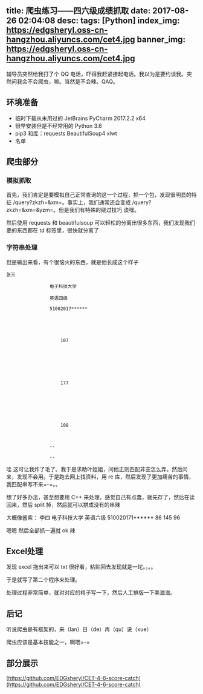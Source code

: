 title: 爬虫练习——四六级成绩抓取
date: 2017-08-26 02:04:08
desc: 
tags: [Python] 
index_img: https://edgsheryl.oss-cn-hangzhou.aliyuncs.com/cet4.jpg
banner_img: https://edgsheryl.oss-cn-hangzhou.aliyuncs.com/cet4.jpg
---

辅导员突然给我打了个 QQ 电话，吓得我赶紧接起电话。我以为是要约谈我。突然问我会不会爬虫，嘛。当然是不会辣。QAQ。

<!-- more -->

## 环境准备

- 临时下载从未用过的 JetBrains PyCharm 2017.2.2 x64
- 很早安装但是不经常用的 Python 3.6
- pip3 和库：requests BeautifulSoup4 xlwt
- 名单

## 爬虫部分

### 模拟抓取

首先，我们肯定是要模拟自己正常查询的这一个过程，抓一个包，发现很明显的特征 /query?zkzh=&xm=。事实上，我们通常还会变成 /query?zkzh=&xm=&yzm=。但是我们有特殊的绕过技巧 诶嘿。

然后使用 requests 和 beautifulsoup 可以轻松的分离出很多东西，我们发现我们要的东西都在 td 标签里，很快就分离了

### 字符串处理

但是输出来看，有个很恼火的东西，就是他长成这个样子

	张三

                    电子科技大学

                    英语四级

                    51002017******

                    

                        

                        107

                        

                    

                        

                        177

                        

                    

                        

                        108

                        

                    --

                    --

哇 这可让我炸了毛了。我于是求助叶姐姐，问他正则匹配非空怎么弄。然后问来，发现不会用。于是跑去网上找资料，用 re 库，然后发现了更加痛苦的事情，我匹配串写不来=-=。。

想了好多办法，甚至想要用 C++ 来处理，感觉自己有点蠢，就先存了，然后在读回来，然后 split 掉，然后就可以拼成没有的串辣

大概像酱紫：
	李四 电子科技大学 英语六级 510020171****** 86 145 96

嗯嗯 然后全部抓一遍就 ok 辣

## Excel处理

发现 excel 拖出来可以 txt 很好看，粘贴回去发现就是一坨。。。。

于是就写了第二个程序来处理。

处理过程非常简单，就对对应的格子写一下，然后人工排版一下美滋滋。

## 后记

听说爬虫是有框架的，来（lan）日（de）再（qu）说（xue）

爬虫应该是基本技能之一，啊喂=-=

## 部分展示

[https://github.com/EDGsheryl/CET-4-6-score-catch](https://github.com/EDGsheryl/CET-4-6-score-catch)

